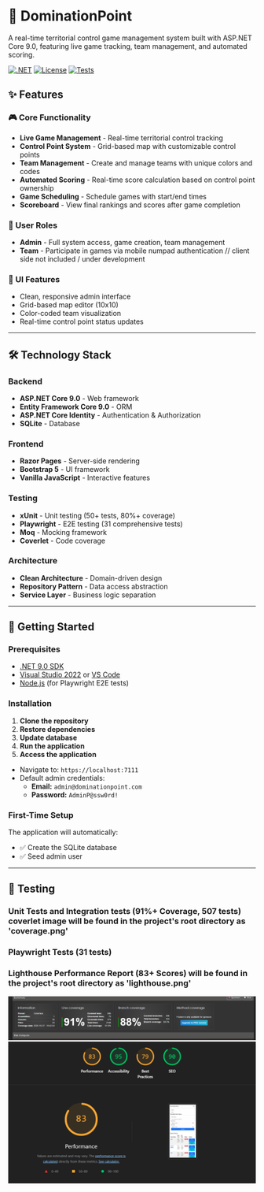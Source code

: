 ﻿# 🎯 DominationPoint

A real-time territorial control game management system built with ASP.NET Core 9.0, featuring live game tracking, team management, and automated scoring.

[![.NET](https://img.shields.io/badge/.NET-9.0-512BD4)](https://dotnet.microsoft.com/)
[![License](https://img.shields.io/badge/license-MIT-blue.svg)](LICENSE)
[![Tests](https://img.shields.io/badge/tests-31%20E2E%20%2B%2050%2B%20unit-success)](tests)


## ✨ Features

### 🎮 Core Functionality
- **Live Game Management** - Real-time territorial control tracking
- **Control Point System** - Grid-based map with customizable control points
- **Team Management** - Create and manage teams with unique colors and codes
- **Automated Scoring** - Real-time score calculation based on control point ownership
- **Game Scheduling** - Schedule games with start/end times
- **Scoreboard** - View final rankings and scores after game completion

### 👥 User Roles
- **Admin** - Full system access, game creation, team management
- **Team** - Participate in games via mobile numpad authentication // client side not included / under development

### 🎨 UI Features
- Clean, responsive admin interface
- Grid-based map editor (10x10)
- Color-coded team visualization
- Real-time control point status updates

---

## 🛠 Technology Stack

### Backend
- **ASP.NET Core 9.0** - Web framework
- **Entity Framework Core 9.0** - ORM
- **ASP.NET Core Identity** - Authentication & Authorization
- **SQLite** - Database

### Frontend
- **Razor Pages** - Server-side rendering
- **Bootstrap 5** - UI framework
- **Vanilla JavaScript** - Interactive features

### Testing
- **xUnit** - Unit testing (50+ tests, 80%+ coverage)
- **Playwright** - E2E testing (31 comprehensive tests)
- **Moq** - Mocking framework
- **Coverlet** - Code coverage

### Architecture
- **Clean Architecture** - Domain-driven design
- **Repository Pattern** - Data access abstraction
- **Service Layer** - Business logic separation

---

## 🚀 Getting Started

### Prerequisites

- [.NET 9.0 SDK](https://dotnet.microsoft.com/download/dotnet/9.0)
- [Visual Studio 2022](https://visualstudio.microsoft.com/) or [VS Code](https://code.visualstudio.com/)
- [Node.js](https://nodejs.org/) (for Playwright E2E tests)

### Installation
1. **Clone the repository**
2. **Restore dependencies**
3. **Update database**
4. **Run the application**
5. **Access the application**

- Navigate to: `https://localhost:7111`
- Default admin credentials:
  - **Email:** `admin@dominationpoint.com`
  - **Password:** `AdminP@ssw0rd!`

### First-Time Setup

The application will automatically:
- ✅ Create the SQLite database
- ✅ Seed admin user

---

## 🧪 Testing

### Unit Tests and Integration tests (91%+ Coverage, 507 tests) coverlet image will be found in the project's root directory as 'coverage.png'
### Playwright Tests (31 tests)
### Lighthouse Performance Report (83+ Scores) will be found in the project's root directory as 'lighthouse.png'

![Coverage](https://github.com/lullak/DominationPoint/blob/master/Coverage.png?raw=true "Coverage")
![Lighthouse](https://github.com/lullak/DominationPoint/blob/master/Lighthouse.png?raw=true "Lighthouse")

